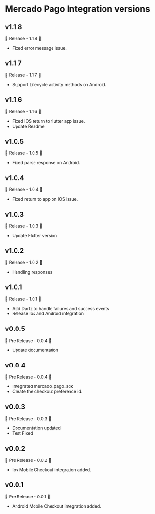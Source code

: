 # Mercado Pago Integration versions

## v1.1.8

🚀 Release - 1.1.8 🚀

- Fixed error message issue.

## v1.1.7

🚀 Release - 1.1.7 🚀

- Support Lifecycle activity methods on Android.

## v1.1.6

🚀 Release - 1.1.6 🚀

- Fixed IOS return to flutter app issue.
- Update Readme

## v1.0.5

🚀 Release - 1.0.5 🚀

- Fixed parse response on Android.

## v1.0.4

🚀 Release - 1.0.4 🚀

- Fixed return to app on IOS issue.

## v1.0.3

🚀 Release - 1.0.3 🚀

- Update Flutter version

## v1.0.2

🚀 Release - 1.0.2 🚀

- Handling responses

## v1.0.1

🚀 Release - 1.0.1 🚀

- Add Dartz to handle failures and success events
- Release Ios and Android integration

## v0.0.5

🚀 Pre Release - 0.0.4 🚀

- Update documentation

## v0.0.4

🚀 Pre Release - 0.0.4 🚀

- Integrated mercado_pago_sdk
- Create the checkout preference id.

## v0.0.3

🚀 Pre Release - 0.0.3 🚀

- Documentation updated
- Test Fixed

## v0.0.2

🚀 Pre Release - 0.0.2 🚀

- Ios Mobile Checkout integration added.

## v0.0.1

🚀 Pre Release - 0.0.1 🚀

- Android Mobile Checkout integration added.
